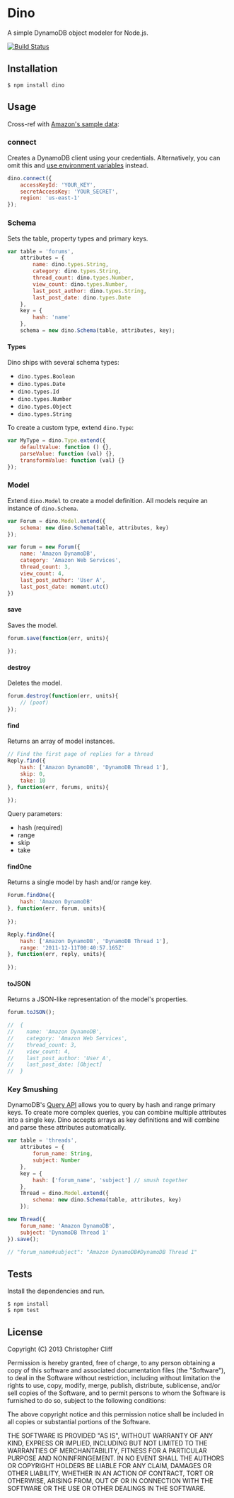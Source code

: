 # Dino

A simple DynamoDB object modeler for Node.js.

[![Build Status](https://secure.travis-ci.org/christophercliff/dino.png?branch=master)](https://travis-ci.org/christophercliff/dino)

## Installation

```
$ npm install dino
```

## Usage

Cross-ref with [Amazon's sample data](http://docs.aws.amazon.com/amazondynamodb/latest/developerguide/SampleTablesAndData.html):

### connect

Creates a DynamoDB client using your credentials. Alternatively, you can omit this and [use environment variables](http://docs.aws.amazon.com/nodejs/latest/dg/configuration-guide.html#nodejs-dg-credentials-from-environment-variables) instead.

```js
dino.connect({
    accessKeyId: 'YOUR_KEY',
    secretAccessKey: 'YOUR_SECRET',
    region: 'us-east-1'
});
```

### Schema

Sets the table, property types and primary keys.

```js
var table = 'forums',
    attributes = {
        name: dino.types.String,
        category: dino.types.String,
        thread_count: dino.types.Number,
        view_count: dino.types.Number,
        last_post_author: dino.types.String,
        last_post_date: dino.types.Date
    },
    key = {
        hash: 'name'
    },
    schema = new dino.Schema(table, attributes, key);
```

#### Types

Dino ships with several schema types:

- `dino.types.Boolean`
- `dino.types.Date`
- `dino.types.Id`
- `dino.types.Number`
- `dino.types.Object`
- `dino.types.String`

To create a custom type, extend `dino.Type`:

```js
var MyType = dino.Type.extend({
    defaultValue: function () {},
    parseValue: function (val) {},
    transformValue: function (val) {}
});
```

### Model

Extend `dino.Model` to create a model definition. All models require an instance of `dino.Schema`.

```js
var Forum = dino.Model.extend({
    schema: new dino.Schema(table, attributes, key)
});

var forum = new Forum({
    name: 'Amazon DynamoDB',
    category: 'Amazon Web Services',
    thread_count: 3,
    view_count: 4,
    last_post_author: 'User A',
    last_post_date: moment.utc()
})
```

#### save

Saves the model.

```js
forum.save(function(err, units){
    
});
```

#### destroy

Deletes the model.

```js
forum.destroy(function(err, units){
    // (poof)
});
```

#### find

Returns an array of model instances.

```js
// Find the first page of replies for a thread
Reply.find({
    hash: ['Amazon DynamoDB', 'DynamoDB Thread 1'],
    skip: 0,
    take: 10
}, function(err, forums, units){
    
});
```

Query parameters:

- hash (required)
- range
- skip
- take

#### findOne

Returns a single model by hash and/or range key.

```js
Forum.findOne({
    hash: 'Amazon DynamoDB'
}, function(err, forum, units){
    
});

Reply.findOne({
    hash: ['Amazon DynamoDB', 'DynamoDB Thread 1'],
    range: '2011-12-11T00:40:57.165Z'
}, function(err, reply, units){
    
});
```

#### toJSON

Returns a JSON-like representation of the model's properties.

```js
forum.toJSON();

//  {
//    name: 'Amazon DynamoDB',
//    category: 'Amazon Web Services',
//    thread_count: 3,
//    view_count: 4,
//    last_post_author: 'User A',
//    last_post_date: [Object]
//  }
```

### Key Smushing

DynamoDB's [Query API](http://docs.aws.amazon.com/amazondynamodb/latest/developerguide/API_Query.html) allows you to query by hash and range primary keys. To create more complex queries, you can combine multiple attributes into a single key. Dino accepts arrays as key definitions and will combine and parse these attributes automatically.

```js
var table = 'threads',
    attributes = {
        forum_name: String,
        subject: Number
    },
    key = {
        hash: ['forum_name', 'subject'] // smush together
    },
    Thread = dino.Model.extend({
        schema: new dino.Schema(table, attributes, key)
    });

new Thread({
    forum_name: 'Amazon DynamoDB',
    subject: 'DynamoDB Thread 1'
}).save();

// "forum_name#subject": "Amazon DynamoDB#DynamoDB Thread 1"
```

## Tests

Install the dependencies and run.

```
$ npm install
$ npm test
```

## License

Copyright (C) 2013 Christopher Cliff

Permission is hereby granted, free of charge, to any person obtaining a copy of this software and associated documentation files (the "Software"), to deal in the Software without restriction, including without limitation the rights to use, copy, modify, merge, publish, distribute, sublicense, and/or sell copies of the Software, and to permit persons to whom the Software is furnished to do so, subject to the following conditions:

The above copyright notice and this permission notice shall be included in all copies or substantial portions of the Software.

THE SOFTWARE IS PROVIDED "AS IS", WITHOUT WARRANTY OF ANY KIND, EXPRESS OR IMPLIED, INCLUDING BUT NOT LIMITED TO THE WARRANTIES OF MERCHANTABILITY, FITNESS FOR A PARTICULAR PURPOSE AND NONINFRINGEMENT. IN NO EVENT SHALL THE AUTHORS OR COPYRIGHT HOLDERS BE LIABLE FOR ANY CLAIM, DAMAGES OR OTHER LIABILITY, WHETHER IN AN ACTION OF CONTRACT, TORT OR OTHERWISE, ARISING FROM, OUT OF OR IN CONNECTION WITH THE SOFTWARE OR THE USE OR OTHER DEALINGS IN THE SOFTWARE.